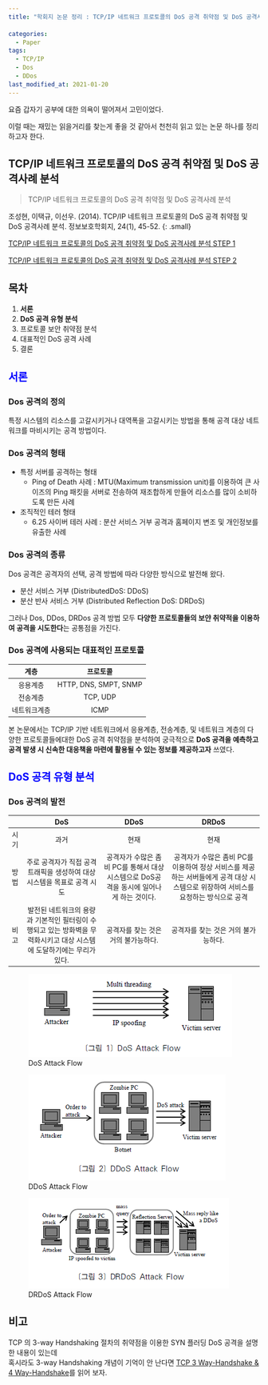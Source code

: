```yaml
---
title: "학회지 논문 정리 : TCP/IP 네트워크 프로토콜의 DoS 공격 취약점 및 DoS 공격사례 분석 STEP 1"

categories:
  - Paper
tags: 
  - TCP/IP
  - Dos
  - DDos
last_modified_at: 2021-01-20
---
```


요즘 갑자기 공부에 대한 의욕이 떨어져서 고민이었다.

이럴 때는 재밌는 읽을거리를 찾는게 좋을 것 같아서 천천히 읽고 있는 논문 하나를 정리하고자 한다.

## TCP/IP 네트워크 프로토콜의 DoS 공격 취약점 및 DoS 공격사례 분석

> TCP/IP 네트워크 프로토콜의 DoS 공격 취약점 및 DoS 공격사례 분석

조성현, 이택규, 이선우. (2014). TCP/IP 네트워크 프로토콜의 DoS 공격 취약점 및 DoS 공격사례 분석. 정보보호학회지, 24(1), 45-52.
{: .small}

[TCP/IP 네트워크 프로토콜의 DoS 공격 취약점 및 DoS 공격사례 분석 STEP 1](https://jee00609.github.io/paper/Paper4-DoS-attack-vulnerability-and-DoS-attack-case-analysis-of-TCP-IP-network-protocol1/)

[TCP/IP 네트워크 프로토콜의 DoS 공격 취약점 및 DoS 공격사례 분석 STEP 2](https://jee00609.github.io/paper/Paper4-DoS-attack-vulnerability-and-DoS-attack-case-analysis-of-TCP-IP-network-protocol2/)

## 목차

   1. **서론**
   2. **DoS 공격 유형 분석**
   3. 프로토콜 보안 취약점 분석
   4. 대표적인 DoS 공격 사례
   5. 결론

## <span style="color:blue"> 서론<span/>

### Dos 공격의 정의

특정 시스템의 리소스를 고갈시키거나 대역폭을 고갈시키는 방법을 통해 공격 대상 네트워크를 마비시키는 공격 방법이다.

### Dos 공격의 형태

   * 특정 서버를 공격하는 형태
      * Ping of Death 사례 : MTU(Maximum transmission unit)를 이용하여 큰 사이즈의 Ping 패킷을 서버로 전송하여 재조합하게 만들어 리소스를 많이 소비하도록 만든 사례
   * 조직적인 테러 형태
      * 6.25 사이버 테러 사례 : 분산 서비스 거부 공격과 홈페이지 변조 및 개인정보를 유출한 사례

### Dos 공격의 종류

Dos 공격은 공격자의 선택, 공격 방법에 따라 다양한 방식으로 발전해 왔다.

   * 분산 서비스 거부 (DistributedDoS: DDoS)
   * 분산 반사 서비스 거부 (Distributed Reflection DoS: DRDoS)

그러나 Dos, DDos, DRDos 공격 방법 모두 **다양한 프로토콜들의 보얀 취약적을 이용하여 공격을 시도한다**는 공통점을 가진다.

### Dos 공격에 사용되는 대표적인 프로토콜

|     계층     |        프로토콜       |
|:------------:|:---------------------:|
| 응용계층     | HTTP, DNS, SMPT, SNMP |
| 전송계층     | TCP, UDP              |
| 네트워크계층 | ICMP                  |

본 논문에서는 TCP/IP 기반 네트워크에서 응용계층, 전송계층, 및 네트워크 계층의 다양한 프로토콜들에대한 DoS 공격 취약점을 분석하여 궁극적으로 **DoS 공격을 예측하고 공격 발생 시 신속한 대응책을 마련에 활용될 수 있는 정보를 제공하고자** 쓰였다.

## <span style="color:blue"> DoS 공격 유형 분석<span/>

### Dos 공격의 발전

|      |                                                           DoS                                                          |                                           DDoS                                          |                                                                DRDoS                                                               |
|------|:----------------------------------------------------------------------------------------------------------------------:|:---------------------------------------------------------------------------------------:|:----------------------------------------------------------------------------------------------------------------------------------:|
| 시기 |                                                          과거                                                          |                                           현재                                          |                                                                현재                                                                |
| 방법 |                        주로 공격자가 직접 공격 트래픽을 생성하여 대상 시스템을 목표로 공격 시도                        | 공격자가 수많은 좀비 PC를 통해서 대상 시스템으로 DoS공격을 동시에 일어나게 하는 것이다. | 공격자가 수많은 좀비 PC를 이용하여 정상 서비스를 제공하는 서버들에게 공격 대상 시스템으로 위장하여 서비스를 요청하는 방식으로 공격 |
| 비고 | 발전된 네트워크의 용량과 기본적인 필터링이 수행되고 있는 방화벽을 무력화시키고 대상 시스템에 도달하기에는 무리가 있다. |                           공격자를 찾는 것은 거의 불가능하다.                           |                                                 공격자를 찾는 것은 거의 불가능하다.                                                |

<figure class="align-center">
  <img src="/assets/images/2021-01-20-DoS-Attack-Flow.PNG"/>
  <figcaption>DoS Attack Flow</figcaption>
</figure>

<figure class="align-center">
  <img src="/assets/images/2021-01-20-DDoS-Attack-Flow.PNG"/>
  <figcaption>DDoS Attack Flow</figcaption>
</figure>

<figure class="align-center">
  <img src="/assets/images/2021-01-20-DRDoS-Attack-Flow.PNG"/>
  <figcaption>DRDoS Attack Flow</figcaption>
</figure>

## 비고

TCP 의 3-way Handshaking 절차의 취약점을 이용한 SYN 플러딩 DoS 공격을 설명한 내용이 있는데 <br/> 혹시라도 3-way Handshaking 개념이 기억이 안 난다면 [TCP 3 Way-Handshake & 4 Way-Handshake](https://mindnet.tistory.com/m/entry/%EB%84%A4%ED%8A%B8%EC%9B%8C%ED%81%AC-%EC%89%BD%EA%B2%8C-%EC%9D%B4%ED%95%B4%ED%95%98%EA%B8%B0-22%ED%8E%B8-TCP-3-WayHandshake-4-WayHandshake)를 읽어 보자.